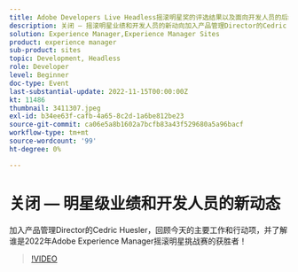 ```yaml
---
title: Adobe Developers Live Headless摇滚明星奖的评选结果以及面向开发人员的后续发展
description: 关闭 — 摇滚明星业绩和开发人员的新动向加入产品管理Director的Cedric Huesler，回顾今天的主要工作和行动项目，并了解谁是2022年Adobe Experience Manager摇滚明星挑战赛的赢家！
solution: Experience Manager,Experience Manager Sites
product: experience manager
sub-product: sites
topic: Development, Headless
role: Developer
level: Beginner
doc-type: Event
last-substantial-update: 2022-11-15T00:00:00Z
kt: 11486
thumbnail: 3411307.jpeg
exl-id: b34ee63f-cafb-4a65-8c2d-1a6be812be23
source-git-commit: ca06e5a8b1602a7bcfb83a43f529680a5a96bacf
workflow-type: tm+mt
source-wordcount: '99'
ht-degree: 0%

---
```


# 关闭 — 明星级业绩和开发人员的新动态

加入产品管理Director的Cedric Huesler，回顾今天的主要工作和行动项，并了解谁是2022年Adobe Experience Manager摇滚明星挑战赛的获胜者！

>[!VIDEO](https://video.tv.adobe.com/v/3411307/?quality=12&learn=on)
